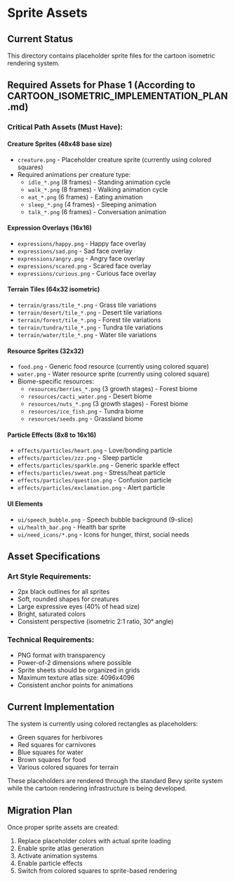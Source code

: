 # Sprite Assets

## Current Status
This directory contains placeholder sprite files for the cartoon isometric rendering system.

## Required Assets for Phase 1 (According to CARTOON_ISOMETRIC_IMPLEMENTATION_PLAN.md)

### Critical Path Assets (Must Have):

#### Creature Sprites (48x48 base size)
- `creature.png` - Placeholder creature sprite (currently using colored squares)
- Required animations per creature type:
  - `idle_*.png` (8 frames) - Standing animation cycle
  - `walk_*.png` (8 frames) - Walking animation cycle
  - `eat_*.png` (6 frames) - Eating animation
  - `sleep_*.png` (4 frames) - Sleeping animation
  - `talk_*.png` (6 frames) - Conversation animation

#### Expression Overlays (16x16)
- `expressions/happy.png` - Happy face overlay
- `expressions/sad.png` - Sad face overlay
- `expressions/angry.png` - Angry face overlay
- `expressions/scared.png` - Scared face overlay
- `expressions/curious.png` - Curious face overlay

#### Terrain Tiles (64x32 isometric)
- `terrain/grass/tile_*.png` - Grass tile variations
- `terrain/desert/tile_*.png` - Desert tile variations
- `terrain/forest/tile_*.png` - Forest tile variations
- `terrain/tundra/tile_*.png` - Tundra tile variations
- `terrain/water/tile_*.png` - Water tile variations

#### Resource Sprites (32x32)
- `food.png` - Generic food resource (currently using colored square)
- `water.png` - Water resource sprite (currently using colored square)
- Biome-specific resources:
  - `resources/berries_*.png` (3 growth stages) - Forest biome
  - `resources/cacti_water.png` - Desert biome
  - `resources/nuts_*.png` (3 growth stages) - Forest biome
  - `resources/ice_fish.png` - Tundra biome
  - `resources/seeds.png` - Grassland biome

#### Particle Effects (8x8 to 16x16)
- `effects/particles/heart.png` - Love/bonding particle
- `effects/particles/zzz.png` - Sleep particle
- `effects/particles/sparkle.png` - Generic sparkle effect
- `effects/particles/sweat.png` - Stress/heat particle
- `effects/particles/question.png` - Confusion particle
- `effects/particles/exclamation.png` - Alert particle

#### UI Elements
- `ui/speech_bubble.png` - Speech bubble background (9-slice)
- `ui/health_bar.png` - Health bar sprite
- `ui/need_icons/*.png` - Icons for hunger, thirst, social needs

## Asset Specifications

### Art Style Requirements:
- 2px black outlines for all sprites
- Soft, rounded shapes for creatures
- Large expressive eyes (40% of head size)
- Bright, saturated colors
- Consistent perspective (isometric 2:1 ratio, 30° angle)

### Technical Requirements:
- PNG format with transparency
- Power-of-2 dimensions where possible
- Sprite sheets should be organized in grids
- Maximum texture atlas size: 4096x4096
- Consistent anchor points for animations

## Current Implementation
The system is currently using colored rectangles as placeholders:
- Green squares for herbivores
- Red squares for carnivores
- Blue squares for water
- Brown squares for food
- Various colored squares for terrain

These placeholders are rendered through the standard Bevy sprite system while the cartoon rendering infrastructure is being developed.

## Migration Plan
Once proper sprite assets are created:
1. Replace placeholder colors with actual sprite loading
2. Enable sprite atlas generation
3. Activate animation systems
4. Enable particle effects
5. Switch from colored squares to sprite-based rendering